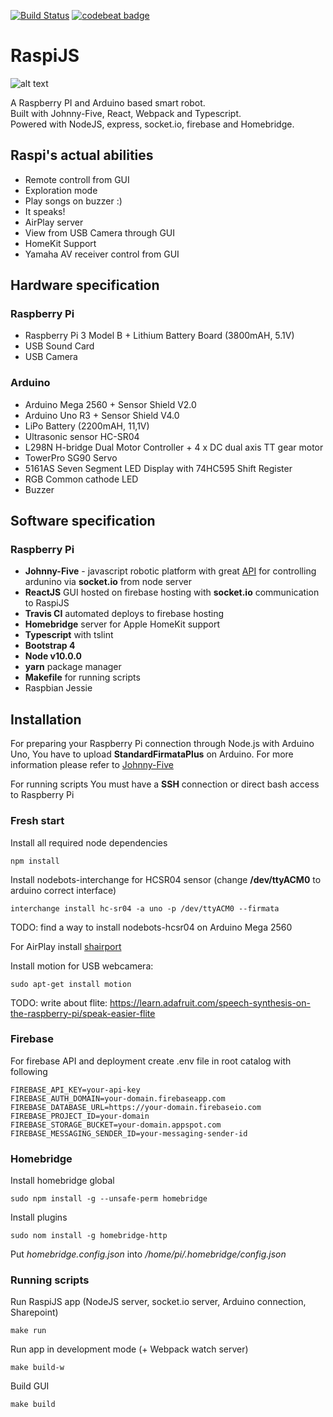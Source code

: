 [![Build Status](https://travis-ci.org/daymosik/raspi-js.svg?branch=master)](https://travis-ci.org/daymosik/raspi-js)
[![codebeat badge](https://codebeat.co/badges/e6723bd6-9439-4147-bc3d-12e1baabb89b)](https://codebeat.co/projects/github-com-daymosik-raspi-js-master)

RaspiJS 
====

![alt text](https://raw.githubusercontent.com/daymosik/raspi-js/master/app/src/assets/images/logo-vertical.png)

A Raspberry PI and Arduino based smart robot.  
Built with Johnny-Five, React, Webpack and Typescript.  
Powered with NodeJS, express, socket.io, firebase and Homebridge.  

## Raspi's actual abilities ##

* Remote controll from GUI
* Exploration mode
* Play songs on buzzer :)
* It speaks!
* AirPlay server
* View from USB Camera through GUI
* HomeKit Support
* Yamaha AV receiver control from GUI

## Hardware specification ##

### Raspberry Pi ###

* Raspberry Pi 3 Model B + Lithium Battery Board (3800mAH, 5.1V)
* USB Sound Card
* USB Camera

### Arduino ###

* Arduino Mega 2560 + Sensor Shield V2.0
* Arduino Uno R3 + Sensor Shield V4.0
* LiPo Battery (2200mAH, 11,1V)
* Ultrasonic sensor HC-SR04
* L298N H-bridge Dual Motor Controller + 4 x DC dual axis TT gear motor
* TowerPro SG90 Servo
* 5161AS Seven Segment LED Display with 74HC595 Shift Register
* RGB Common cathode LED
* Buzzer

## Software specification ##

### Raspberry Pi ###

* **Johnny-Five** - javascript robotic platform with great [API](http://johnny-five.io/api/) for controlling ardunino via **socket.io** from node server
* **ReactJS** GUI hosted on firebase hosting with **socket.io** communication to RaspiJS 
* **Travis CI** automated deploys to firebase hosting
* **Homebridge** server for Apple HomeKit support
* **Typescript** with tslint
* **Bootstrap 4**
* **Node v10.0.0**
* **yarn** package manager
* **Makefile** for running scripts
* Raspbian Jessie

## Installation ##

For preparing your Raspberry Pi connection through Node.js with Arduino Uno, You have to upload **StandardFirmataPlus** on Arduino. For more information please refer to [Johnny-Five](http://johnny-five.io)

For running scripts You must have a **SSH** connection or direct bash access to Raspberry Pi  

### Fresh start ###

Install all required node dependencies 
```
npm install
```

Install nodebots-interchange for HCSR04 sensor (change **/dev/ttyACM0** to arduino correct interface)
```
interchange install hc-sr04 -a uno -p /dev/ttyACM0 --firmata
```
TODO: find a way to install nodebots-hcsr04 on Arduino Mega 2560

For AirPlay install [shairport](https://github.com/abrasive/shairport)

Install motion for USB webcamera:
```
sudo apt-get install motion
```

TODO: write about flite: https://learn.adafruit.com/speech-synthesis-on-the-raspberry-pi/speak-easier-flite

### Firebase ###

For firebase API and deployment create .env file in root catalog with following

```
FIREBASE_API_KEY=your-api-key
FIREBASE_AUTH_DOMAIN=your-domain.firebaseapp.com
FIREBASE_DATABASE_URL=https://your-domain.firebaseio.com
FIREBASE_PROJECT_ID=your-domain
FIREBASE_STORAGE_BUCKET=your-domain.appspot.com
FIREBASE_MESSAGING_SENDER_ID=your-messaging-sender-id
```

### Homebridge ###

Install homebridge global
```
sudo npm install -g --unsafe-perm homebridge
```

Install plugins
```
sudo nom install -g homebridge-http
```

Put *homebridge.config.json* into */home/pi/.homebridge/config.json*

### Running scripts ###

Run RaspiJS app
(NodeJS server, socket.io server, Arduino connection, Sharepoint)
```
make run
```

Run app in development mode
(+ Webpack watch server)
```
make build-w
```

Build GUI
```
make build
```

